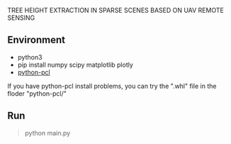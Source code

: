 TREE HEIGHT EXTRACTION IN SPARSE SCENES BASED ON UAV REMOTE SENSING

## Environment
* python3
* pip install numpy scipy matplotlib plotly
* [python-pcl](https://github.com/strawlab/python-pcl)

If you have python-pcl install problems, you can try the ".whl" file in the floder "python-pcl/"

## Run 
> python main.py
